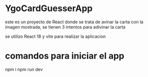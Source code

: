 # YgoCardGuesserApp
este es un proyecto de React donde se trata de avinar la carta con la imagen mostrada, se tienen 3 intentos para adivinar la carta

se utilizo React 18 y vite para realizar la aplicacion

# comandos para iniciar el app

npm i
npm run dev
